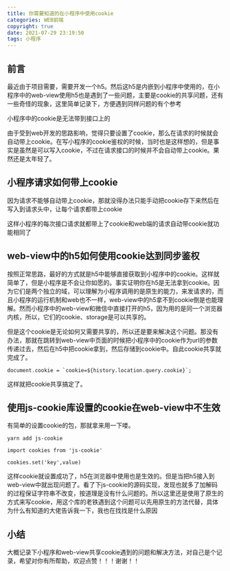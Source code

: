 ```yaml
---
title: 你需要知道的在小程序中使用cookie
categories: WEB前端
copyright: true
date: 2021-07-29 23:19:50
tags: 小程序
---
```

## 前言

最近由于项目需要，需要开发一个h5。然后这h5是内嵌到小程序中使用的，在小程序中的web-view使用h5也是遇到了一些问题，主要是cookie的共享问题，还有一些奇怪的现象，这里简单记录下，方便遇到同样问题的有个参考<!--more-->

小程序中的cookie是无法带到接口上的

由于受到web开发的思路影响，觉得只要设置了cookie，那么在请求的时候就会自动带上cookie。在写小程序的cookie鉴权的时候，当时也是这样想的，但是事实是虽然是可以写入cookie，不过在请求接口的时候并不会自动带上cookie。果然还是太年轻了。

## 小程序请求如何带上cookie

因为请求不能够自动带上cookie，那就没得办法只能手动把cookie存下来然后在写入到请求头中，让每个请求都带上cookie

这样小程序的每次接口请求就都带上了cookie和web端的请求自动带cookie就功能相同了

## web-view中的h5如何使用cookie达到同步鉴权

按照正常思路，最好的方式就是h5中能够直接获取到小程序中的cookie。这样就简单了，但是小程序是不会让你如愿的。事实证明你在h5是无法拿到cookie。因为它们是两个独立的域，可以理解为小程序调用的是原生的能力，来发请求的，而且小程序的运行机制和web也不一样，web-view中的h5拿不到cookie倒是也能理解。然而小程序中的web-view和微信中直接打开的h5，因为用的是同一个浏览器内核，所以，它们的cookie、storage是可以共享的。

但是这个cookie是无论如何又需要共享的，所以还是要来解决这个问题。那没有办法，那就在跳转到web-view中页面的时候把小程序中的cookie作为url的参数传递过去，然后在h5中把cookie拿到，然后存储到cookie中。自此cookie共享就完成了。

```
document.cookie = `cookie=${history.location.query.cookie}`;
```

这样就把cookie共享搞定了。

## 使用js-cookie库设置的cookie在web-view中不生效

有简单的设置cookie的包，那就拿来用一下喽。

```
yarn add js-cookie
​
import cookies from 'js-cookie'
​
cookies.set('key',value)
```

这样cookie就设置成功了，h5在浏览器中使用也是生效的。但是当把h5接入到web-view中就出现问题了。看了下js-cookie的源码实现，发现也就多了加解码的过程保证字符串不改变，按道理是没有什么问题的。所以这里还是使用了原生的方式来写cookie，用这个库的老铁遇到这个问题可以先用原生的方法代替，具体为什么有知道的大佬告诉我一下，我也在找找是什么原因

## 小结

大概记录下小程序和web-view共享cookie遇到的问题和解决方法，对自己是个记录，希望对你有所帮助，欢迎点赞！！！谢谢！！

